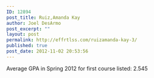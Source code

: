 ```yaml
---
ID: 12894
post_title: Ruiz,Amanda Kay
author: Joel DesArmo
post_excerpt: ""
layout: post
permalink: http://effrtlss.com/ruizamanda-kay-3/
published: true
post_date: 2012-11-02 20:53:56
---
```

<p>Average GPA in Spring 2012 for first course listed: 2.545</p>